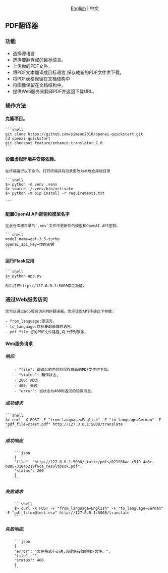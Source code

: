 <p align="center">
    <br> <a href='./README-webui.md'>English</a> | 中文
</p>

## PDF翻译器

### 功能
- 选择源语言
- 选择要翻译成的目标语言。
- 上传你的PDF文件。
- 将PDF文本翻译成目标语言,保存成新的PDF文件供下载。
- 将PDF表格保留在文档结构中
- 将图像保留在文档结构中。
- 提供Web服务来翻译PDF并返回下载URL。

### 操作方法

#### 克隆项目。
 
    ```shell
    git clone https://github.com/simson2010/openai-quickstart.git
    cd openai-quickstart
    git checkout feature/enhance_translator_2_0
    ```
#### 设置虚拟环境并安装依赖。

    在终端运行以下命令。打开终端并将目录更改为本地仓库根目录

    ```shell
    $> python -m venv .venv
    $> source ./.venv/bin/activate  
    $> python -m pip install -r requirements.txt
    
    ```
#### 配置OpenAI API密钥和模型名字

    在此仓库根目录的`.env`文件中更新你的模型和OpenAI API密钥。

    ```shell
    model_name=gpt-3.5-turbo
    openai_api_key=你的密钥
    ```
#### 运行Flask应用

    ```shell
    $> python app.py
    ```
    然后打开http://127.0.0.1:5000享受功能。

### 通过Web服务访问

    您可以通过Web服务访问PDF翻译器。您应该向API传递以下参数:

    - from_language:源语言。
    - to_language:目标要翻译成的语言。
    - pdf_file:您的PDF文件路径,将上传到服务。

#### Web服务请求

##### 响应:

        - "file": 翻译后的内容将保存成新的PDF文件供下载。
        - "status": 翻译状态,
        - 200: 成功
        - 400: 失败
        - "error": 当状态为400时返回的错误消息。

##### 成功请求
    ```shell
    $> curl -X POST -F "from_language=English" -F "to_language=German" -F "pdf_file=@test.pdf" http://127.0.0.1:5000/translate
    ```

##### 成功响应

        ```json
        {
        "file": "http://127.0.0.1:5000/static/pdfs/021986ac-c519-4a6c-b885-31845219f6ca_resultbook.pdf", 
        "status": 200
        }
        ```

##### 失败请求

        ```shell
        $> curl -X POST -F "from_language=English" -F "to_language=German" -F "pdf_file=@test.csv" http://127.0.0.1:5000/translate
        ```

##### 失败响应:

        ```json
        {
        "error": "文件格式不正确,请提供有效的PDF文件。",
        "file": "",
        "status": 400
        }
        ```